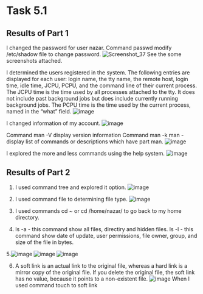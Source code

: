 # Task 5.1


## Results of Part 1

I changed the password for user nazar. Command passwd modify /etc/shadow file to change password. 
![Screenshot_37](https://user-images.githubusercontent.com/42848618/144720955-c0511c89-f827-4a75-bf99-67e776f788bb.jpg)
See the some screenshots attached.

I determined the users registered in the system.
The following entries are displayed for each user: login name, the tty name, the remote host, login time, idle time, JCPU, PCPU, and the command line of their current process. The JCPU time is the time used by all processes attached to the tty. It does not include past background jobs but does include currently running background jobs. The PCPU time is the time used by the current process, named in the “what” field.
![image](https://user-images.githubusercontent.com/42848618/144724834-f3f49e4c-ae89-4a49-8884-5b6569425676.png)

I changed information of my account.
![image](https://user-images.githubusercontent.com/42848618/144725261-baec22d9-d84a-41d5-873e-b822b41486fa.png)

Command man -V display version information
Command man -k man - display list of commands or descriptions which have part man.
![image](https://user-images.githubusercontent.com/42848618/144739486-2177585f-9487-41bb-80f1-bdf835ccac00.png)

I explored the more and less commands using the help system.
![image](https://user-images.githubusercontent.com/42848618/144740044-1cab3266-9a83-4618-bcf9-7b2378d4dea4.png)


## Results of Part 2

1. I used command tree and explored it option.
![image](https://user-images.githubusercontent.com/42848618/144741574-cc49b081-8925-4fdc-ba68-b3f0056d6961.png)

2. I used command file to determining file type.
![image](https://user-images.githubusercontent.com/42848618/144742490-ed795719-abb8-4012-a58f-e72c6f3d7d49.png)

3. I used commands cd ~ or cd /home/nazar/ to go back to my home directory.

4. ls -a - this command show all files, directiry and hidden files.
   ls -l - this command show date of update, user permissions, file owner, group, and size of the file in bytes.

5.![image](https://user-images.githubusercontent.com/42848618/144743604-d9fed35b-593a-427c-86fe-044336d32e4f.png)
![image](https://user-images.githubusercontent.com/42848618/144743616-5b0eb85e-c51a-457e-ab91-8f75e458a35a.png)
![image](https://user-images.githubusercontent.com/42848618/144743672-5824670f-7953-4d5d-9b4e-6f64765ca402.png)

6. A soft link is an actual link to the original file, whereas a hard link is a mirror copy of the original file. If you delete the original file, the soft link has no value, because it points to a non-existent file.
![image](https://user-images.githubusercontent.com/42848618/144744265-214f136d-d201-4ee4-a76c-105491d4ddac.png)
When I used command touch to soft link 
